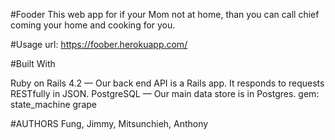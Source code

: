 #Fooder
This web app for if your Mom not at home, than you can call chief coming your home and cooking for you.

#Usage
url: https://foober.herokuapp.com/

#Built With

Ruby on Rails 4.2 — Our back end API is a Rails app. It responds to requests RESTfully in JSON.
PostgreSQL — Our main data store is in Postgres.
gem:
state_machine
grape

#AUTHORS
Fung, Jimmy, Mitsunchieh, Anthony